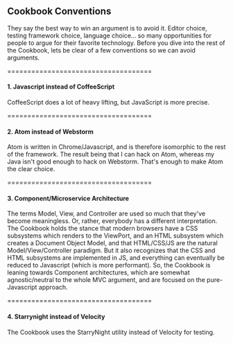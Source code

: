 ## Cookbook Conventions

They say the best way to win an argument is to avoid it.  Editor choice, testing framework choice, language choice...  so many opportunities for people to argue for their favorite technology.  Before you dive into the rest of the Cookbook, lets be clear of a few conventions so we can avoid arguments.

====================================  
#### 1.  Javascript instead of CoffeeScript  
CoffeeScript does a lot of heavy lifting, but JavaScript is more precise.  

====================================  
#### 2.  Atom instead of Webstorm  
Atom is written in Chrome/Javascript, and is therefore isomorphic to the rest of the framework.  The result being that I can hack on Atom, whereas my Java isn't good enough to hack on Webstorm.  That's enough to make Atom the clear choice.  


====================================  
#### 3.  Component/Microservice Architecture

The terms Model, View, and Controller are used so much that they've become meaningless.  Or, rather, everybody has a different interpretation.  The Cookbook holds the stance that modern browsers have a CSS subsystems which renders to the ViewPort, and an HTML subsystem which creates a Document Object Model, and that HTML/CSS/JS are the natural Model/View/Controller paradigm.  But it also recognizes that the CSS and HTML subsystems are implemented in JS, and everything can eventually be reduced to Javascript (which is more performant).  So, the Cookbook is leaning towards Component architectures, which are somewhat agnostic/neutral to the whole MVC argument, and are focused on the pure-Javascript approach.

 
====================================  
#### 4.  Starrynight instead of Velocity  
The Cookbook uses the StarryNight utility instead of Velocity for testing.  

